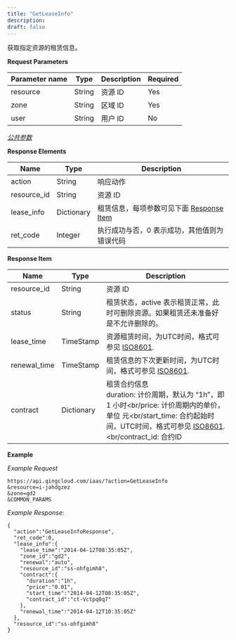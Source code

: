 ```yaml
---
title: "GetLeaseInfo"
description: 
draft: false
---
```




获取指定资源的租赁信息。


**Request Parameters**

| Parameter name | Type | Description | Required |
| --- | --- | --- | --- |
| resource | String | 资源 ID | Yes |
| zone | String | 区域 ID | Yes |
| user | String | 用户 ID | No |

[_公共参数_](../../../parameters)

**Response Elements**

| Name | Type | Description |
| --- | --- | --- |
| action | String | 响应动作 |
| resource_id | String | 资源 ID |
| lease_info | Dictionary | 租赁信息，每项参数可见下面 [Response Item](#response-item) |
| ret_code | Integer | 执行成功与否，0 表示成功，其他值则为错误代码 |

**Response Item**

| Name | Type | Description |
| --- | --- | --- |
| resource_id | String | 资源 ID |
| status | String | 租赁状态，active 表示租赁正常，此时可删除资源。如果租赁还未准备好是不允许删除的。 |
| lease_time | TimeStamp | 资源租赁时间，为UTC时间，格式可参见 [ISO8601](http://www.w3.org/TR/NOTE-datetime). |
| renewal_time | TimeStamp | 租赁信息的下次更新时间，为UTC时间，格式可参见 [ISO8601](http://www.w3.org/TR/NOTE-datetime). |
| contract | Dictionary | 租赁合约信息<br/>duration: 计价周期，默认为 “1h”，即 1 小时<br/price: 计价周期内的单价，单位 元<br/start_time: 合约起始时间，UTC时间，格式可参见 [ISO8601](http://www.w3.org/TR/NOTE-datetime).<br/contract_id: 合约ID |

**Example**

_Example Request_

```
https://api.qingcloud.com/iaas/?action=GetLeaseInfo
&resource=i-jahdgzez
&zone=gd2
&COMMON_PARAMS
```

_Example Response_:

```
{
  "action":"GetLeaseInfoResponse",
  "ret_code":0,
  "lease_info":{
    "lease_time":"2014-04-12T08:35:05Z",
    "zone_id":"gd2",
    "renewal":"auto",
    "resource_id":"ss-ohfgimh8",
    "contract":{
      "duration":"1h",
      "price":"0.01",
      "start_time":"2014-04-12T08:35:05Z",
      "contract_id":"ct-Vctpq0q7"
    },
    "renewal_time":"2014-04-12T10:35:05Z"
  },
  "resource_id":"ss-ohfgimh8"
}
```
